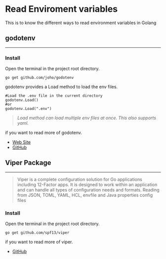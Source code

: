 # Read Enviroment variables

This is to know the different ways to read environment variables in Golang

## godotenv

---

### Install

Open the terminal in the project root directory.

```shell
go get github.com/joho/godotenv
```

godotenv provides a Load method to load the env files.

```shell
#Load the .env file in the current directory
godotenv.Load()
#or
godotenv.Load(".env")
```

> _Load method can load multiple env files at once. This also supports yaml._

if you want to read more of godotenv.

- [Web Site](https://pkg.go.dev/github.com/joho/godotenv)
- [GitHub](https://github.com/joho/godotenv)

## Viper Package 

---

> Viper is a complete configuration solution for Go applications including 12-Factor apps. It is designed to work within an application and can handle all types of configuration needs and formats. Reading from JSON, TOML, YAML, HCL, envfile and Java properties config files

### Install

Open the terminal in the project root directory.

```shell
go get github.com/spf13/viper
```

if you want to read more of viper.

- [GitHub](https://github.com/spf13/viper)
